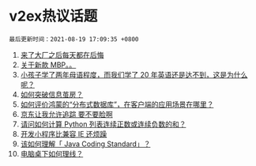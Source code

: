 # v2ex热议话题

`最后更新时间：2021-08-19 17:09:35 +0800`

1. [来了大厂之后每天都在后悔](https://www.v2ex.com/t/796673)
1. [关于新款 MBP。。](https://www.v2ex.com/t/796627)
1. [小孩子学了两年母语程度，而我们学了 20 年英语还是达不到，这是为什么呢？](https://www.v2ex.com/t/796682)
1. [如何突破信息茧房？](https://www.v2ex.com/t/796607)
1. [如何评价鸿蒙的“分布式数据库”，在客户端的应用场景在哪里？](https://www.v2ex.com/t/796757)
1. [京东让我允许追踪
要不要脸啊](https://www.v2ex.com/t/796602)
1. [请问如何计算 Python 列表连续正数或连续负数的和？](https://www.v2ex.com/t/796730)
1. [开发小程序比兼容 IE 还烦躁](https://www.v2ex.com/t/796601)
1. [该如何理解「 Java Coding Standard」？](https://www.v2ex.com/t/796628)
1. [电脑桌下如何理线？](https://www.v2ex.com/t/796671)

